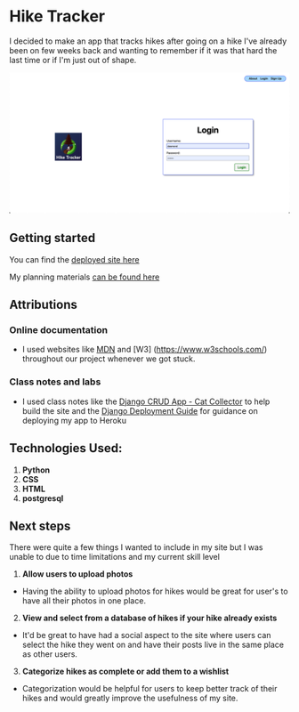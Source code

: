 # Hike Tracker
I decided to make an app that tracks hikes after going on a hike I've already been on few weeks back and wanting to remember if it was that hard the last time or if I'm just out of shape.

![Hike Tracker Homepage](main_app/static/images/hike-tracker-homepage.png)

## Getting started
You can find the [deployed site here](https://hiketracker-cea4b077c977.herokuapp.com/)

My planning materials [can be found here](https://trello.com/b/fwds0WiU/django-hike-tracker)


## Attributions
### Online documentation
 - I used websites like [MDN](https://developer.mozilla.org/en-US/) and [W3] (https://www.w3schools.com/) throughout our project whenever we got stuck.
### Class notes and labs
 -  I used class notes like the [Django CRUD App - Cat Collector](https://generalassembly.instructure.com/courses/702/pages/django-crud-app-cat-collector?module_item_id=60461) to help build the site and the [Django Deployment Guide](https://pages.git.generalassemb.ly/modular-curriculum-all-courses/universal-resources/deployment/django-deployment/) for guidance on deploying my app to Heroku

## Technologies Used: 
1. **Python**
2. **CSS**
3. **HTML**
4. **postgresql**

## Next steps
There were quite a few things I wanted to include in my site but I was unable to due to time limitations and my current skill level 

1. **Allow users to upload photos**
* Having the ability to upload photos for hikes would be great for user's to have all their photos in one place.
2. **View and select from a database of hikes if your hike already exists**
* It'd be great to have had a social aspect to the site where users can select the hike they went on and have their posts live in the same place as other users.
3. **Categorize hikes as complete or add them to a wishlist**
* Categorization would be helpful for users to keep better track of their hikes and would greatly improve the usefulness of my site.